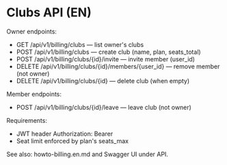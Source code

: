 # Clubs API (EN)

Owner endpoints:
- GET /api/v1/billing/clubs — list owner's clubs
- POST /api/v1/billing/clubs — create club (name, plan, seats_total)
- POST /api/v1/billing/clubs/{id}/invite — invite member (user_id)
- DELETE /api/v1/billing/clubs/{id}/members/{user_id} — remove member (not owner)
- DELETE /api/v1/billing/clubs/{id} — delete club (when empty)

Member endpoints:
- POST /api/v1/billing/clubs/{id}/leave — leave club (not owner)

Requirements:
- JWT header Authorization: Bearer <token>
- Seat limit enforced by plan's seats_max

See also: howto-billing.en.md and Swagger UI under API.

